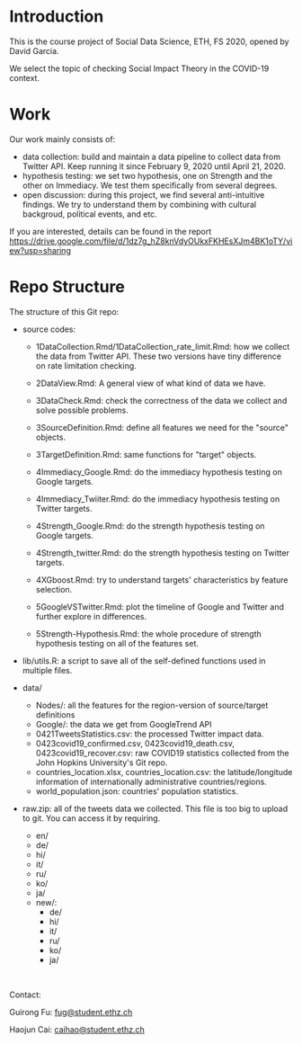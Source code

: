 # Introduction

This is the course project of Social Data Science, ETH, FS 2020, opened by David Garcia.

We select the topic of checking Social Impact Theory in the COVID-19 context.

# Work

Our work mainly consists of:

- data collection: build and maintain a data pipeline to collect data from Twitter API. Keep running it since February 9, 2020 until April 21, 2020.
- hypothesis testing: we set two hypothesis, one on Strength and the other on Immediacy. We test them specifically from several degrees.
- open discussion: during this project, we find several anti-intuitive findings. We try to understand them by combining with cultural backgroud, political events, and etc.

If you are interested, details can be found in the report https://drive.google.com/file/d/1dz7g_hZ8knVdyOUkxFKHEsXJm4BK1oTY/view?usp=sharing

# Repo Structure

The structure of this Git repo:

- source codes:

  - 1DataCollection.Rmd/1DataCollection_rate_limit.Rmd: how we collect the data from Twitter API. These two versions have tiny difference on rate limitation checking.

  - 2DataView.Rmd: A general view of what kind of data we have.

  - 3DataCheck.Rmd: check the correctness of the data we collect and solve possible problems.

  - 3SourceDefinition.Rmd: define all features we need for the "source" objects.

  - 3TargetDefinition.Rmd: same functions for "target" objects.
  
  - 4Immediacy_Google.Rmd: do the immediacy hypothesis testing on Google targets.
  
  - 4Immediacy_Twiiter.Rmd: do the immediacy hypothesis testing on Twitter targets.

  - 4Strength_Google.Rmd: do the strength hypothesis testing on Google targets.

  - 4Strength_twitter.Rmd: do the strength hypothesis testing on Twitter targets.

  - 4XGboost.Rmd: try to understand targets' characteristics by feature selection.

  - 5GoogleVSTwitter.Rmd: plot the timeline of Google and Twitter and further explore in differences.
  
  - 5Strength-Hypothesis.Rmd: the whole procedure of strength hypothesis testing on all of the features set.

- lib/utils.R: a script to save all of the self-defined functions used in multiple files.
- data/
  - Nodes/: all the features for the region-version of source/target definitions
  - Google/: the data we get from GoogleTrend API
  - 0421TweetsStatistics.csv: the processed Twitter impact data.
  - 0423covid19_confirmed.csv, 0423covid19_death.csv, 0423covid19_recover.csv: raw COVID19 statistics collected from the John Hopkins University's Git repo.
  - countries_location.xlsx, countries_location.csv: the latitude/longitude information of internationally administrative countries/regions.
  - world_population.json: countries' population statistics.
- raw.zip: all of the tweets data we collected. This file is too big to upload to git. You can access it by requiring.
  - en/
  - de/
  - hi/
  - it/
  - ru/
  - ko/
  - ja/
  - new/:
    - de/
    - hi/
    - it/
    - ru/
    - ko/
    - ja/

​    

Contact:

Guirong Fu: fug@student.ethz.ch

Haojun Cai: caihao@student.ethz.ch
